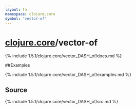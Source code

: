 ```yaml
---
layout: fn
namespace: clojure.core
symbol: "vector-of"
---
```


# [clojure.core](../)/vector-of

{% include 1.5.1/clojure.core/vector_DASH_of/docs.md %}

##Examples

{% include 1.5.1/clojure.core/vector_DASH_of/examples.md %}
## Source
{% include 1.5.1/clojure.core/vector_DASH_of/src.md %}

